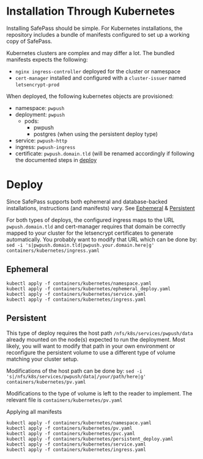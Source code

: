 # Installation Through Kubernetes

Installing SafePass should be simple. For Kubernetes installations, the repository includes a bundle of manifests configured to set up a working copy of SafePass.

Kubernetes clusters are complex and may differ a lot. The bundled manifests expects the following:
- `nginx ingress-controller` deployed for the cluster or namespace
- `cert-manager` installed and configured with a `cluster-issuer` named `letsencrypt-prod`

When deployed, the following kubernetes objects are provisioned:
* namespace: `pwpush`
* deployment: `pwpush`
  * pods:
    * pwpush
    * postgres (when using the persistent deploy type)
* service: `pwpush-http`
* ingress: `pwpush-ingress`
* certificate: `pwpush.domain.tld` (will be renamed accordingly if following the documented steps in [deploy](#deploy)

# Deploy

Since SafePass supports both ephemeral and database-backed installations, instructions (and manifests) vary. See [Ephemeral](#ephemeral) & [Persistent](#persistent)

For both types of deploys, the configured ingress maps to the URL `pwpush.domain.tld` and cert-manager requires that domain be correctly mapped to your cluster for the letsencrypt certificates to generate automatically. You probably want to modify that URL which can be done by:
`sed -i 's|pwpush.domain.tld|pwpush.your.domain.here|g' containers/kubernetes/ingress.yaml`

## Ephemeral
```
kubectl apply -f containers/kubernetes/namespace.yaml
kubectl apply -f containers/kubernetes/ephemeral_deploy.yaml
kubectl apply -f containers/kubernetes/service.yaml
kubectl apply -f containers/kubernetes/ingress.yaml
```

## Persistent
This type of deploy requires the host path `/nfs/k8s/services/pwpush/data` already mounted on the node(s) expected to run the deployment. Most likely, you will want to modify that path in your own environment or reconfigure the persistent volume to use a different type of volume matching your cluster setup.

Modifications of the host path can be done by:
`sed -i 's|/nfs/k8s/services/pwpush/data|/your/path/here|g' containers/kubernetes/pv.yaml`

Modifications to the type of volume is left to the reader to implement. The relevant file is `containers/kubernetes/pv.yaml`

Applying all manifests
```
kubectl apply -f containers/kubernetes/namespace.yaml
kubectl apply -f containers/kubernetes/pv.yaml
kubectl apply -f containers/kubernetes/pvc.yaml
kubectl apply -f containers/kubernetes/persistent_deploy.yaml
kubectl apply -f containers/kubernetes/service.yaml
kubectl apply -f containers/kubernetes/ingress.yaml
```

